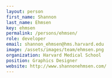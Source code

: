 ```yaml
---
layout: person
first_name: Shannon
last_name: Ehmsen
key: ehmsen
permalink: /persons/ehmsen/
role: developer
email: shannon_ehmsen@hms.harvard.edu
image: /assets/images/team/ehmsen.png
organization: Harvard Medical School
position: Graphics Designer
website: http://www.shannonehmsen.com/
---
```

